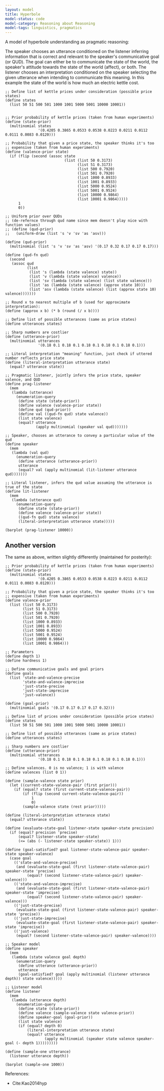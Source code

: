 ```yaml
---
layout: model
title: Hyperbole
model-status: code
model-category: Reasoning about Reasoning
model-tags: linguistics, pragmatics
---
```


A model of hyperbole understanding as pragmatic reasoning:

The speaker chooses an utterance conditioned on the listener inferring information that is correct and relevant to the speaker's communicative goal (or QUD). The goal can either be to communicate the state of the  world, the speaker's attitude towards the state of the world (affect), or both. The listener chooses an interpretation conditioned on the speaker selecting the given utterance when intending to communicate this meaning. In this example the state of the world is how much an electric kettle cost.

~~~~
;; Define list of kettle prices under consideration (possible price states)
(define states
  (list 50 51 500 501 1000 1001 5000 5001 10000 10001))


;; Prior probability of kettle prices (taken from human experiments)
(define (state-prior) 
  (multinomial states 
               '(0.4205 0.3865 0.0533 0.0538 0.0223 0.0211 0.0112 0.0111 0.0083 0.0120)))

;; Probability that given a price state, the speaker thinks it's too
;; expensive (taken from human experiments)
(define (valence-prior state)
  (if (flip (second (assoc state
                           (list (list 50 0.3173)
                                 (list 51 0.3173)
                                 (list 500 0.7920)
                                 (list 501 0.7920)
                                 (list 1000 0.8933)
                                 (list 1001 0.8933)
                                 (list 5000 0.9524)
                                 (list 5001 0.9524) 
                                 (list 10000 0.9864)
                                 (list 10001 0.9864)))))
      1
      0))

;; Uniform prior over QUDs
;; (de-refernce through qud name since mem doesn't play nice with function values)
;; (define (qud-prior)
;;   (uniform-draw (list 's 'v 'sv 'as 'asv)))

(define (qud-prior)
  (multinomial (list 's 'v 'sv 'as 'asv) '(0.17 0.32 0.17 0.17 0.17)))

(define (qud-fn qud)
  (second
   (assoc qud
          (list
           (list 's (lambda (state valence) state))
           (list 'v (lambda (state valence) valence))
           (list 'sv (lambda (state valence) (list state valence)))
           (list 'as (lambda (state valence) (approx state 10)))
           (list 'asv (lambda (state valence) (list (approx state 10) valence)))))))

;; Round x to nearest multiple of b (used for approximate interpretation):
(define (approx x b) (* b (round (/ x b))))

;; Define list of possible utterances (same as price states)
(define utterances states)

;; Sharp numbers are costlier
(define (utterance-prior)
  (multinomial utterances
               '(0.18 0.1 0.18 0.1 0.18 0.1 0.18 0.1 0.18 0.1)))

;; Literal interpretation "meaning" function, just check if uttered number reflects price state
(define (literal-interpretation utterance state)
  (equal? utterance state))

;; Pragmatic listener, jointly infers the price state, speaker valence, and QUD
(define prag-listener
  (mem
   (lambda (utterance)
     (enumeration-query
      (define state (state-prior))
      (define valence (valence-prior state))
      (define qud (qud-prior))
      (define val ((qud-fn qud) state valence))
      (list state valence)
      (equal? utterance
              (apply multinomial (speaker val qud)))))))

;; Speaker, chooses an utterance to convey a particular value of the qud
(define speaker
  (mem
   (lambda (val qud)
     (enumeration-query
      (define utterance (utterance-prior))
      utterance
      (equal? val (apply multinomial (lit-listener utterance qud)))))))

;; Literal listener, infers the qud value assuming the utterance is true of the state
(define lit-listener
  (mem
   (lambda (utterance qud)
     (enumeration-query
      (define state (state-prior))
      (define valence (valence-prior state))
      ((qud-fn qud) state valence)
      (literal-interpretation utterance state)))))

(barplot (prag-listener 10000))

~~~~

## Another version

The same as above, written slightly differently (maintained for posterity):


	;; Prior probability of kettle prices (taken from human experiments)
	(define (state-prior) 
	  (multinomial states 
	               '(0.4205 0.3865 0.0533 0.0538 0.0223 0.0211 0.0112 0.0111 0.0083 0.0120)))
	
	;; Probability that given a price state, the speaker thinks it's too
	;; expensive (taken from human experiments)
	(define valence-prior 
	  (list (list 50 0.3173)
	        (list 51 0.3173)
	        (list 500 0.7920)
	        (list 501 0.7920)
	        (list 1000 0.8933)
	        (list 1001 0.8933)
	        (list 5000 0.9524)
	        (list 5001 0.9524) 
	        (list 10000 0.9864)
	        (list 10001 0.9864)))
	
	;; Parameters
	(define depth 1)
	(define hardness 1)
	
	;; Define communicative goals and goal priors
	(define goals
	  (list 'state-and-valence-precise
	        'state-and-valence-imprecise
	        'just-state-precise
	        'just-state-imprecise
	        'just-valence))
	
	(define (goal-prior)
	  (multinomial goals '(0.17 0.17 0.17 0.17 0.32)))
	
	;; Define list of prices under consideration (possible price states)
	(define states
	  (list 50 51 500 501 1000 1001 5000 5001 10000 10001))
	
	;; Define list of possible utterances (same as price states)
	(define utterances states)
	
	;; Sharp numbers are costlier
	(define (utterance-prior)
	  (multinomial utterances
	               '(0.18 0.1 0.18 0.1 0.18 0.1 0.18 0.1 0.18 0.1)))
	
	;; Define valences. 0 is no valence; 1 is with valence
	(define valences (list 0 1))
	
	(define (sample-valence state prior)
	  (let ((current-state-valence-pair (first prior)))
	    (if (equal? state (first current-state-valence-pair))
	        (if (flip (second current-state-valence-pair))
	            1
	            0)
	        (sample-valence state (rest prior)))))
	
	(define (literal-interpretation utterance state)
	  (equal? utterance state))
	
	(define (evaluate-state-goal listener-state speaker-state precision)
	  (if (equal? precision 'precise)
	      (equal? listener-state speaker-state)
	      (<= (abs (- listener-state speaker-state)) 1)))
	
	(define (goal-satisfied? goal listener-state-valence-pair speaker-state speaker-valence)
	  (case goal
	    (('state-and-valence-precise)
	     (and (evaluate-state-goal (first listener-state-valence-pair) speaker-state 'precise)
	          (equal? (second listener-state-valence-pair) speaker-valence)))
	    (('state-and-valence-imprecise)
	     (and (evaluate-state-goal (first listener-state-valence-pair) speaker-state 'imprecise)
	          (equal? (second listener-state-valence-pair) speaker-valence)))
	    (('just-state-precise)
	     (evaluate-state-goal (first listener-state-valence-pair) speaker-state 'precise))
	    (('just-state-imprecise)
	     (evaluate-state-goal (first listener-state-valence-pair) speaker-state 'imprecise))
	    (('just-valence)
	     (equal? (second listener-state-valence-pair) speaker-valence))))
	
	;; Speaker model
	(define speaker
	  (mem
	   (lambda (state valence goal depth)
	     (enumeration-query
	      (define utterance (utterance-prior))
	      utterance
	      (goal-satisfied? goal (apply multinomial (listener utterance depth)) state valence)))))
	
	;; Listener model
	(define listener
	  (mem
	   (lambda (utterance depth)
	     (enumeration-query
	      (define state (state-prior))
	      (define valence (sample-valence state valence-prior))
	      (define speaker-goal (goal-prior))
	      (list state valence)
	      (if (equal? depth 0)
	          (literal-interpretation utterance state)
	          (equal? utterance
	                  (apply multinomial (speaker state valence speaker-goal (- depth 1)))))))))
	
	(define (sample-one utterance) 
	  (listener utterance depth))
	
	(barplot (sample-one 1000))
	      
References:

- Cite:Kao2014hyp
